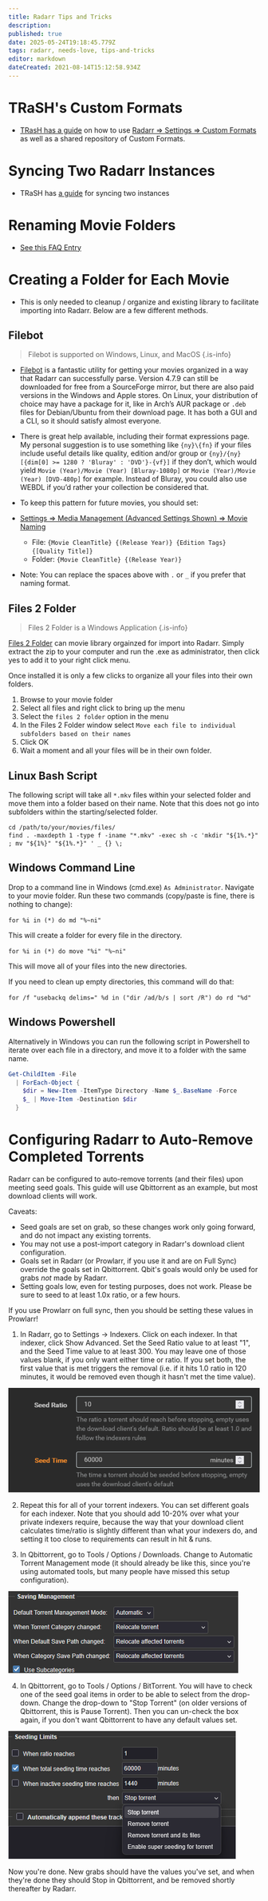 ```yaml
---
title: Radarr Tips and Tricks
description: 
published: true
date: 2025-05-24T19:18:45.779Z
tags: radarr, needs-love, tips-and-tricks
editor: markdown
dateCreated: 2021-08-14T15:12:58.934Z
---
```


# TRaSH's Custom Formats

- [TRasH has a guide](https://trash-guides.info/Radarr/) on how to use [Radarr => Settings => Custom Formats](/radarr/settings#custom-formats) as well as a shared repository of Custom Formats.

# Syncing Two Radarr Instances

- TRaSH has [a guide](https://trash-guides.info/Radarr/Tips/Sync-2-radarr-sonarr/) for syncing two instances

# Renaming Movie Folders

- [See this FAQ Entry](/radarr/faq#how-can-i-rename-my-movie-folders)

# Creating a Folder for Each Movie

- This is only needed to cleanup / organize and existing library to facilitate importing into Radarr. Below are a few different methods.

## Filebot

> Filebot is supported on Windows, Linux, and MacOS {.is-info}

- [Filebot](https://www.filebot.net/) is a fantastic utility for getting your movies organized in a way that Radarr can successfully parse. Version 4.7.9 can still be downloaded for free from a SourceForge mirror, but there are also paid versions in the Windows and Apple stores. On Linux, your distribution of choice may have a package for it, like in Arch’s AUR package or `.deb` files for Debian/Ubuntu from their download page. It has both a GUI and a CLI, so it should satisfy almost everyone.

- There is great help available, including their format expressions page. My personal suggestion is to use something like `{ny}\{fn}` if your files include useful details like quality, edition and/or group or `{ny}/{ny} [{dim[0] >= 1280 ? 'Bluray' : 'DVD'}-{vf}]` if they don’t, which would yield `Movie (Year)/Movie (Year) [Bluray-1080p]` or `Movie (Year)/Movie (Year) [DVD-480p]` for example. Instead of Bluray, you could also use WEBDL if you’d rather your collection be considered that.

- To keep this pattern for future movies, you should set:

- [Settings => Media Management (Advanced Settings Shown) => Movie Naming](/radarr/settings#media-management)

  - File: `{Movie CleanTitle} {(Release Year)} {Edition Tags} {[Quality Title]}`
  - Folder: `{Movie CleanTitle} {(Release Year)}`

- Note: You can replace the spaces above with `.` or `_` if you prefer that naming format.

## Files 2 Folder

> Files 2 Folder is a Windows Application {.is-info}

[Files 2 Folder](http://www.dcmembers.com/skwire/download/files-2-folder/) can movie library orgainzed for import into Radarr. Simply extract the zip to your computer and run the .exe as administrator, then click yes to add it to your right click menu.

Once installed it is only a few clicks to organize all your files into their own folders.

1. Browse to your movie folder
1. Select all files and right click to bring up the menu
1. Select the `files 2 folder` option in the menu
1. In the Files 2 Folder window select `Move each file to individual subfolders based on their names`
1. Click OK
1. Wait a moment and all your files will be in their own folder.

## Linux Bash Script

The following script will take all `*.mkv` files within your selected folder and move them into a folder based on their name. Note that this does not go into subfolders within the starting/selected folder.

```shell
cd /path/to/your/movies/files/
find . -maxdepth 1 -type f -iname "*.mkv" -exec sh -c 'mkdir "${1%.*}" ; mv "${1%}" "${1%.*}" ' _ {} \;
```

## Windows Command Line

Drop to a command line in Windows (cmd.exe) `As Administrator`. Navigate to your movie folder. Run these two commands (copy/paste is fine, there is nothing to change):

`for %i in (*) do md "%~ni"`

This will create a folder for every file in the directory.

`for %i in (*) do move "%i" "%~ni"`

This will move all of your files into the new directories.

If you need to clean up empty directories, this command will do that:

`for /f "usebackq delims=" %d in ("dir /ad/b/s | sort /R") do rd "%d"`

## Windows Powershell

Alternatively in Windows you can run the following script in Powershell to iterate over each file in a directory, and move it to a folder with the same name.

```powershell
Get-ChildItem -File 
  | ForEach-Object {
    $dir = New-Item -ItemType Directory -Name $_.BaseName -Force
    $_ | Move-Item -Destination $dir
  }
```

# Configuring Radarr to Auto-Remove Completed Torrents

Radarr can be configured to auto-remove torrents (and their files) upon meeting seed goals. This guide will use Qbittorrent as an example, but most download clients will work.

Caveats:

* Seed goals are set on grab, so these changes work only going forward, and do not impact any existing torrents.
* You may not use a post-import category in Radarr's download client configuration.
* Goals set in Radarr (or Prowlarr, if you use it and are on Full Sync) override the goals set in Qbittorrent. Qbit's goals would only be used for grabs *not* made by Radarr.
* Setting goals low, even for testing purposes, does not work. Please be sure to seed to at least 1.0x ratio, or a few hours.

If you use Prowlarr on full sync, then you should be setting these values in Prowlarr!

1) In Radarr, go to Settings -> Indexers. Click on each indexer. In that indexer, click Show Advanced. Set the Seed Ratio value to at least "1", and the Seed Time value to at least 300. You may leave one of those values blank, if you only want either time or ratio. If you set both, the first value that is met triggers the removal (i.e. if it hits 1.0 ratio in 120 minutes, it would be removed even though it hasn't met the time value).

![image3.png](/images/image3.png)
  
2) Repeat this for all of your torrent indexers. You can set different goals for each indexer. Note that you should add 10-20% over what your private indexers require, because the way that your download client calculates time/ratio is slightly different than what your indexers do, and setting it too close to requirements can result in hit & runs.

3) In Qbittorrent, go to Tools / Options / Downloads. Change to Automatic Torrent Management mode (it should already be like this, since you're using automated tools, but many people have missed this setup configuration).

![image2.png](/images/image2.png)

4) In Qbittorrent, go to Tools / Options / BitTorrent. You will have to check one of the seed goal items in order to be able to select from the drop-down. Change the drop-down to "Stop Torrent" (on older versions of Qbittorrent, this is Pause Torrent). Then you can un-check the box again, if you don't want Qbittorrent to have any default values set.

![image5.png](/images/image5.png)

Now you're done. New grabs should have the values you've set, and when they're done they should Stop in Qbittorrent, and be removed shortly thereafter by Radarr.

  